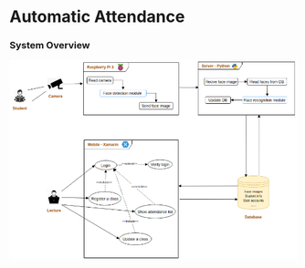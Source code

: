 # Automatic Attendance

### System Overview
<p align="center">
    <img src="screenshots/main.png" alt="alt text" style="max-width:100%;">
</p>
